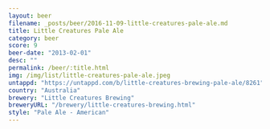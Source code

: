 ```yaml
---
layout: beer
filename: _posts/beer/2016-11-09-little-creatures-pale-ale.md
title: Little Creatures Pale Ale
category: beer
score: 9
beer-date: "2013-02-01"
desc: ""
permalink: /beer/:title.html
img: /img/list/little-creatures-pale-ale.jpeg
untappd: "https://untappd.com/b/little-creatures-brewing-pale-ale/8261"
country: "Australia"
brewery: "Little Creatures Brewing"
breweryURL: "/brewery/little-creatures-brewing.html"
style: "Pale Ale - American"
---
```


